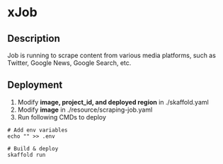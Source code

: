 # xJob

## Description 

Job is running to scrape content from various media platforms, such as Twitter, Google News, Google Search, etc. 



## Deployment
1. Modify **image, project_id, and deployed region** in ./skaffold.yaml
2. Modify **image** in ./resource/scraping-job.yaml
3. Run following CMDs to deploy


```shell
# Add env variables
echo "" >> .env

# Build & deploy
skaffold run
```